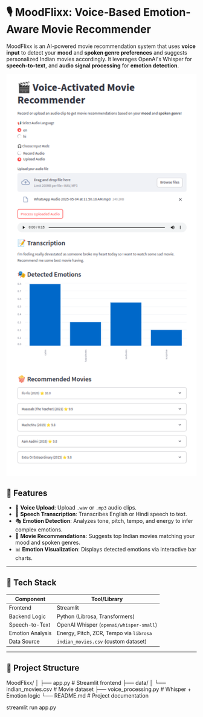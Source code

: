 # 🎙️ MoodFlixx: Voice-Based Emotion-Aware Movie Recommender

MoodFlixx is an AI-powered movie recommendation system that uses **voice input** to detect your **mood** and **spoken genre preferences** and suggests personalized Indian movies accordingly. It leverages OpenAI's Whisper for **speech-to-text**, and **audio signal processing** for **emotion detection**.

<p align="center">
  <img src="demo1.png" alt="Voice-Based Emotion-Aware Movie Recommender" width="800"/>
</p>

## 🚀 Features

- 🎤 **Voice Upload**: Upload `.wav` or `.mp3` audio clips.
- 🧠 **Speech Transcription**: Transcribes English or Hindi speech to text.
- 🎭 **Emotion Detection**: Analyzes tone, pitch, tempo, and energy to infer complex emotions.
- 🍿 **Movie Recommendations**: Suggests top Indian movies matching your mood and spoken genres.
- 📊 **Emotion Visualization**: Displays detected emotions via interactive bar charts.

---

## 🧩 Tech Stack

| Component         | Tool/Library                                  |
|------------------|-----------------------------------------------|
| Frontend         | Streamlit                                     |
| Backend Logic    | Python (Librosa, Transformers)                |
| Speech-to-Text   | OpenAI Whisper (`openai/whisper-small`)       |
| Emotion Analysis | Energy, Pitch, ZCR, Tempo via `librosa`       |
| Data Source      | `indian_movies.csv` (custom dataset)          |

---

## 📁 Project Structure

MoodFlixx/
│
├── app.py                # Streamlit frontend
├── data/
│   └── indian_movies.csv # Movie dataset
├── voice_processing.py   # Whisper + Emotion logic
└── README.md            # Project documentation

streamlit run app.py

